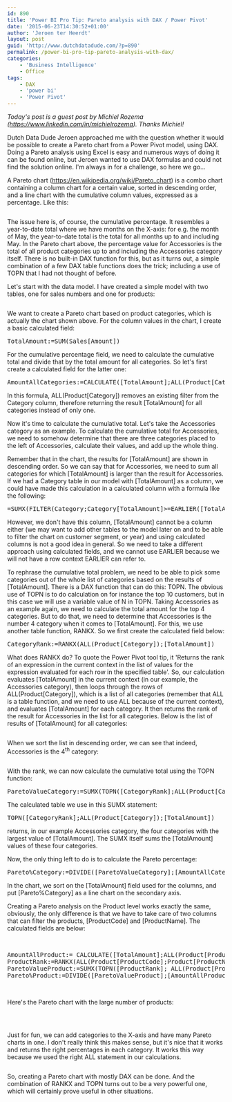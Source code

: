 ```yaml
---
id: 890
title: 'Power BI Pro Tip: Pareto analysis with DAX / Power Pivot'
date: '2015-06-23T14:30:52+01:00'
author: 'Jeroen ter Heerdt'
layout: post
guid: 'http://www.dutchdatadude.com/?p=890'
permalink: /power-bi-pro-tip-pareto-analysis-with-dax/
categories:
    - 'Business Intelligence'
    - Office
tags:
    - DAX
    - 'power bi'
    - 'Power Pivot'
---
```


<em>Today's post is a guest post by Michiel Rozema (<a href="https://www.linkedin.com/in/michielrozema">https://www.linkedin.com/in/michielrozema</a>). Thanks Michiel!
</em>

Dutch Data Dude Jeroen approached me with the question whether it would be possible to create a Pareto chart from a Power Pivot model, using DAX. Doing a Pareto analysis using Excel is easy and numerous ways of doing it can be found online, but Jeroen wanted to use DAX formulas and could not find the solution online. I'm always in for a challenge, so here we go…

A Pareto chart (<a href="https://en.wikipedia.org/wiki/Pareto_chart">https://en.wikipedia.org/wiki/Pareto_chart</a>) is a combo chart containing a column chart for a certain value, sorted in descending order, and a line chart with the cumulative column values, expressed as a percentage. Like this:
<p style="text-align: center;"><img src="../wp-content/uploads/2015/06/062215_0938_Paretoanaly1.png" alt="" /></p>
The issue here is, of course, the cumulative percentage. It resembles a year-to-date total where we have months on the X-axis: for e.g. the month of May, the year-to-date total is the total for all months up to and including May. In the Pareto chart above, the percentage value for Accessories is the total of all product categories up to and including the Accessories category itself. There is no built-in DAX function for this, but as it turns out, a simple combination of a few DAX table functions does the trick; including a use of TOPN that I had not thought of before.

Let's start with the data model. I have created a simple model with two tables, one for sales numbers and one for products:
<p style="text-align: center;"><img src="../wp-content/uploads/2015/06/062215_0938_Paretoanaly2.png" alt="" /></p>
We want to create a Pareto chart based on product categories, which is actually the chart shown above. For the column values in the chart, I create a basic calculated field:
<pre class="lang:c# decode:true ">TotalAmount:=SUM(Sales[Amount])</pre>
For the cumulative percentage field, we need to calculate the cumulative total and divide that by the total amount for all categories. So let's first create a calculated field for the latter one:
<pre class="lang:c# decode:true ">AmountAllCategories:=CALCULATE([TotalAmount];ALL(Product[Category]))</pre>
In this formula, ALL(Product[Category]) removes an existing filter from the Category column, therefore returning the result [TotalAmount] for all categories instead of only one.

Now it's time to calculate the cumulative total. Let's take the Accessories category as an example. To calculate the cumulative total for Accessories, we need to somehow determine that there are three categories placed to the left of Accessories, calculate their values, and add up the whole thing.

Remember that in the chart, the results for [TotalAmount] are shown in descending order. So we can say that for Accessories, we need to sum all categories for which [TotalAmount] is larger than the result for Accessories. If we had a Category table in our model with [TotalAmount] as a column, we could have made this calculation in a calculated column with a formula like the following:
<pre class="lang:c# decode:true ">=SUMX(FILTER(Category;Category[TotalAmount]&gt;=EARLIER([TotalAmount]));[TotalAmount])</pre>
However, we don't have this column, [TotalAmount] cannot be a column either (we may want to add other tables to the model later on and to be able to filter the chart on customer segment, or year) and using calculated columns is not a good idea in general. So we need to take a different approach using calculated fields, and we cannot use EARLIER because we will not have a row context EARLIER can refer to.

To rephrase the cumulative total problem, we need to be able to pick some categories out of the whole list of categories based on the results of [TotalAmount]. There is a DAX function that can do this: TOPN. The obvious use of TOPN is to do calculation on for instance the top 10 customers, but in this case we will use a variable value of N in TOPN. Taking Accessories as an example again, we need to calculate the total amount for the top 4 categories. But to do that, we need to determine that Accessories is the number 4 category when it comes to [TotalAmount]. For this, we use another table function, RANKX. So we first create the calculated field below:
<pre class="lang:c# decode:true ">CategoryRank:=RANKX(ALL(Product[Category]);[TotalAmount])</pre>
What does RANKX do? To quote the Power Pivot tool tip, it 'Returns the rank of an expression in the current context in the list of values for the expression evaluated for each row in the specified table'. So, our calculation evaluates [TotalAmount] in the current context (in our example, the Accessories category), then loops through the rows of ALL(Product[Category]), which is a list of all categories (remember that ALL is a table function, and we need to use ALL because of the current context), and evaluates [TotalAmount] for each category. It then returns the rank of the result for Accessories in the list for all categories. Below is the list of results of [TotalAmount] for all categories:
<p style="text-align: center;"><img src="../wp-content/uploads/2015/06/062215_0938_Paretoanaly3.png" alt="" /></p>
When we sort the list in descending order, we can see that indeed, Accessories is the 4<sup>th</sup> category:
<p style="text-align: center;"><img src="../wp-content/uploads/2015/06/062215_0938_Paretoanaly4.png" alt="" /></p>
With the rank, we can now calculate the cumulative total using the TOPN function:
<pre class="lang:c# decode:true ">ParetoValueCategory:=SUMX(TOPN([CategoryRank];ALL(Product[Category]);[TotalAmount]);[TotalAmount])</pre>
The calculated table we use in this SUMX statement:
<pre class="lang:c# decode:true">TOPN([CategoryRank];ALL(Product[Category]);[TotalAmount])</pre>
returns, in our example Accessories category, the four categories with the largest value of [TotalAmount]. The SUMX itself sums the [TotalAmount] values of these four categories.

Now, the only thing left to do is to calculate the Pareto percentage:
<pre class="lang:c# decode:true ">Pareto%Category:=DIVIDE([ParetoValueCategory];[AmountAllCategories];BLANK())</pre>
In the chart, we sort on the [TotalAmount] field used for the columns, and put [Pareto%Category] as a line chart on the secondary axis.

Creating a Pareto analysis on the Product level works exactly the same, obviously, the only difference is that we have to take care of two columns that can filter the products, [ProductCode] and [ProductName]. The calculated fields are below:

&nbsp;
<pre class="lang:c# decode:true">AmountAllProduct:= CALCULATE([TotalAmount];ALL(Product[ProductCode];Product[ProductName]))
ProductRank:=RANKX(ALL(Product[ProductCode];Product[ProductName]);[TotalAmount])
ParetoValueProduct:=SUMX(TOPN([ProductRank]; ALL(Product[ProductCode];Product[ProductName]);[TotalAmount]);[TotalAmount])
Pareto%Product:=DIVIDE([ParetoValueProduct];[AmountAllProduct];BLANK())
</pre>
&nbsp;

Here's the Pareto chart with the large number of products:
<p style="text-align: center;"><img src="../wp-content/uploads/2015/06/062215_0938_Paretoanaly5.png" alt="" /></p>
&nbsp;

Just for fun, we can add categories to the X-axis and have many Pareto charts in one. I don't really think this makes sense, but it's nice that it works and returns the right percentages in each category. It works this way because we used the right ALL statement in our calculations.
<p style="text-align: center;"><img src="../wp-content/uploads/2015/06/062215_0938_Paretoanaly6.png" alt="" /></p>
So, creating a Pareto chart with mostly DAX can be done. And the combination of RANKX and TOPN turns out to be a very powerful one, which will certainly prove useful in other situations.